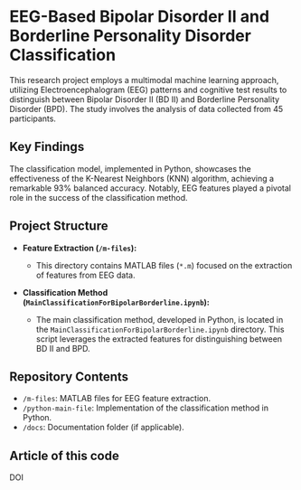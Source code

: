 # EEG-Based Bipolar Disorder II and Borderline Personality Disorder Classification

This research project employs a multimodal machine learning approach, utilizing Electroencephalogram (EEG) patterns and cognitive test results to distinguish between Bipolar Disorder II (BD II) and Borderline Personality Disorder (BPD). The study involves the analysis of data collected from 45 participants.

## Key Findings

The classification model, implemented in Python, showcases the effectiveness of the K-Nearest Neighbors (KNN) algorithm, achieving a remarkable 93% balanced accuracy. Notably, EEG features played a pivotal role in the success of the classification method.

## Project Structure

- **Feature Extraction (`/m-files`):**
  - This directory contains MATLAB files (`*.m`) focused on the extraction of features from EEG data.

- **Classification Method (`MainClassificationForBipolarBorderline.ipynb`):**
  - The main classification method, developed in Python, is located in the `MainClassificationForBipolarBorderline.ipynb` directory. This script leverages the extracted features for distinguishing between BD II and BPD.

## Repository Contents

- `/m-files`: MATLAB files for EEG feature extraction.
- `/python-main-file`: Implementation of the classification method in Python.
- `/docs`: Documentation folder (if applicable).


## Article of this code

DOI
